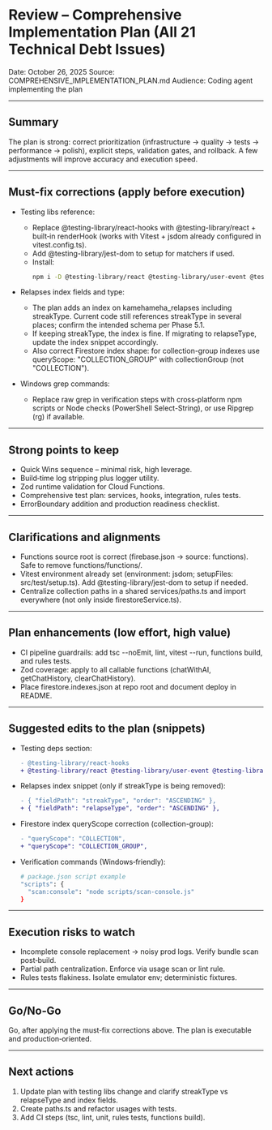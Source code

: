 # Review – Comprehensive Implementation Plan (All 21 Technical Debt Issues)

Date: October 26, 2025
Source: COMPREHENSIVE_IMPLEMENTATION_PLAN.md
Audience: Coding agent implementing the plan

---

## Summary

The plan is strong: correct prioritization (infrastructure → quality → tests → performance → polish), explicit steps, validation gates, and rollback. A few adjustments will improve accuracy and execution speed.

---

## Must-fix corrections (apply before execution)

- Testing libs reference:
  - Replace @testing-library/react-hooks with @testing-library/react + built‑in renderHook (works with Vitest + jsdom already configured in vitest.config.ts).
  - Add @testing-library/jest-dom to setup for matchers if used.
  - Install:
    ```bash
    npm i -D @testing-library/react @testing-library/user-event @testing-library/jest-dom msw
    ```

- Relapses index fields and type:
  - The plan adds an index on kamehameha_relapses including streakType. Current code still references streakType in several places; confirm the intended schema per Phase 5.1.
  - If keeping streakType, the index is fine. If migrating to relapseType, update the index snippet accordingly.
  - Also correct Firestore index shape: for collection-group indexes use queryScope: "COLLECTION_GROUP" with collectionGroup (not "COLLECTION").

- Windows grep commands:
  - Replace raw grep in verification steps with cross‑platform npm scripts or Node checks (PowerShell Select-String), or use Ripgrep (rg) if available.

---

## Strong points to keep

- Quick Wins sequence – minimal risk, high leverage.
- Build‑time log stripping plus logger utility.
- Zod runtime validation for Cloud Functions.
- Comprehensive test plan: services, hooks, integration, rules tests.
- ErrorBoundary addition and production readiness checklist.

---

## Clarifications and alignments

- Functions source root is correct (firebase.json → source: functions). Safe to remove functions/functions/.
- Vitest environment already set (environment: jsdom; setupFiles: src/test/setup.ts). Add @testing-library/jest-dom to setup if needed.
- Centralize collection paths in a shared services/paths.ts and import everywhere (not only inside firestoreService.ts).

---

## Plan enhancements (low effort, high value)

- CI pipeline guardrails: add tsc --noEmit, lint, vitest --run, functions build, and rules tests.
- Zod coverage: apply to all callable functions (chatWithAI, getChatHistory, clearChatHistory).
- Place firestore.indexes.json at repo root and document deploy in README.

---

## Suggested edits to the plan (snippets)

- Testing deps section:
  ```diff
  - @testing-library/react-hooks 
  + @testing-library/react @testing-library/user-event @testing-library/jest-dom
  ```

- Relapses index snippet (only if streakType is being removed):
  ```diff
  - { "fieldPath": "streakType", "order": "ASCENDING" },
  + { "fieldPath": "relapseType", "order": "ASCENDING" },
  ```

- Firestore index queryScope correction (collection-group):
  ```diff
  - "queryScope": "COLLECTION",
  + "queryScope": "COLLECTION_GROUP",
  ```

- Verification commands (Windows‑friendly):
  ```bash
  # package.json script example
  "scripts": {
    "scan:console": "node scripts/scan-console.js"
  }
  ```

---

## Execution risks to watch

- Incomplete console replacement → noisy prod logs. Verify bundle scan post‑build.
- Partial path centralization. Enforce via usage scan or lint rule.
- Rules tests flakiness. Isolate emulator env; deterministic fixtures.

---

## Go/No‑Go

Go, after applying the must‑fix corrections above. The plan is executable and production‑oriented.

---

## Next actions

1. Update plan with testing libs change and clarify streakType vs relapseType and index fields.
2. Create paths.ts and refactor usages with tests.
3. Add CI steps (tsc, lint, unit, rules tests, functions build).

